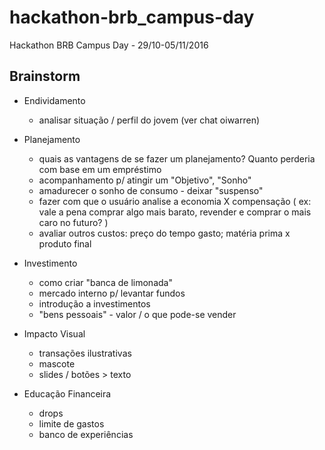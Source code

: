 # hackathon-brb_campus-day
Hackathon BRB Campus Day - 29/10-05/11/2016

## Brainstorm

- Endividamento
  - analisar situação / perfil do jovem (ver chat oiwarren)

- Planejamento
  - quais as vantagens de se fazer um planejamento? Quanto perderia com base em um empréstimo
  - acompanhamento p/ atingir um "Objetivo", "Sonho"
  - amadurecer o sonho de consumo - deixar "suspenso"
  - fazer com que o usuário analise a economia X compensação ( ex: vale a pena comprar algo mais barato, revender e comprar o mais caro no futuro? )
  - avaliar outros custos: preço do tempo gasto; matéria prima x produto final

- Investimento
  - como criar "banca de limonada"
  - mercado interno p/ levantar fundos
  - introdução a investimentos
  - "bens pessoais" - valor / o que pode-se vender

- Impacto Visual
  - transações ilustrativas
  - mascote
  - slides / botões > texto

- Educação Financeira
  - drops
  - limite de gastos
  - banco de experiências
